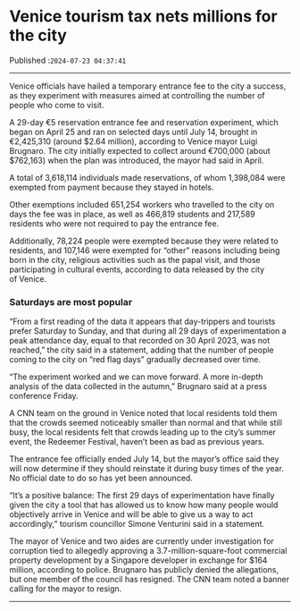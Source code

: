 # Venice tourism tax nets millions for the city

Published :`2024-07-23 04:37:41`

---

Venice officials have hailed a temporary entrance fee to the city a success, as they experiment with measures aimed at controlling the number of people who come to visit.

A 29-day €5 reservation entrance fee and reservation experiment, which began on April 25 and ran on selected days until July 14, brought in €2,425,310 (around $2.64 million), according to Venice mayor Luigi Brugnaro. The city initially expected to collect around €700,000 (about $762,163) when the plan was introduced, the mayor had said in April.

A total of 3,618,114 individuals made reservations, of whom 1,398,084 were exempted from payment because they stayed in hotels.

Other exemptions included 651,254 workers who travelled to the city on days the fee was in place, as well as 466,819 students and 217,589 residents who were not required to pay the entrance fee.

Additionally, 78,224 people were exempted because they were related to residents, and 107,146 were exempted for “other” reasons including being born in the city, religious activities such as the papal visit, and those participating in cultural events, according to data released by the city of Venice.

### Saturdays are most popular

“From a first reading of the data it appears that day-trippers and tourists prefer Saturday to Sunday, and that during all 29 days of experimentation a peak attendance day, equal to that recorded on 30 April 2023, was not reached,” the city said in a statement, adding that the number of people coming to the city on “red flag days” gradually decreased over time.

“The experiment worked and we can move forward. A more in-depth analysis of the data collected in the autumn,” Brugnaro said at a press conference Friday.

A CNN team on the ground in Venice noted that local residents told them that the crowds seemed noticeably smaller than normal and that while still busy, the local residents felt that crowds leading up to the city’s summer event, the Redeemer Festival, haven’t been as bad as previous years.

The entrance fee officially ended July 14, but the mayor’s office said they will now determine if they should reinstate it during busy times of the year. No official date to do so has yet been announced.

“It’s a positive balance: The first 29 days of experimentation have finally given the city a tool that has allowed us to know how many people would objectively arrive in Venice and will be able to give us a way to act accordingly,” tourism councillor Simone Venturini said in a statement.

The mayor of Venice and two aides are currently under investigation for corruption tied to allegedly approving a 3.7-million-square-foot commercial property development by a Singapore developer in exchange for $164 million, according to police. Brugnaro has publicly denied the allegations, but one member of the council has resigned. The CNN team noted a banner calling for the mayor to resign.

---

